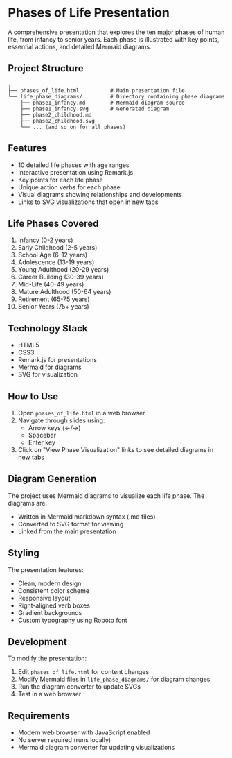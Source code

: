 # Phases of Life Presentation

A comprehensive presentation that explores the ten major phases of human life, from infancy to senior years. Each phase is illustrated with key points, essential actions, and detailed Mermaid diagrams.

## Project Structure

```
.
├── phases_of_life.html          # Main presentation file
└── life_phase_diagrams/         # Directory containing phase diagrams
    ├── phase1_infancy.md        # Mermaid diagram source
    ├── phase1_infancy.svg       # Generated diagram
    ├── phase2_childhood.md
    ├── phase2_childhood.svg
    └── ... (and so on for all phases)
```

## Features

- 10 detailed life phases with age ranges
- Interactive presentation using Remark.js
- Key points for each life phase
- Unique action verbs for each phase
- Visual diagrams showing relationships and developments
- Links to SVG visualizations that open in new tabs

## Life Phases Covered

1. Infancy (0-2 years)
2. Early Childhood (2-5 years)
3. School Age (6-12 years)
4. Adolescence (13-19 years)
5. Young Adulthood (20-29 years)
6. Career Building (30-39 years)
7. Mid-Life (40-49 years)
8. Mature Adulthood (50-64 years)
9. Retirement (65-75 years)
10. Senior Years (75+ years)

## Technology Stack

- HTML5
- CSS3
- Remark.js for presentations
- Mermaid for diagrams
- SVG for visualization

## How to Use

1. Open `phases_of_life.html` in a web browser
2. Navigate through slides using:
   - Arrow keys (←/→)
   - Spacebar
   - Enter key
3. Click on "View Phase Visualization" links to see detailed diagrams in new tabs

## Diagram Generation

The project uses Mermaid diagrams to visualize each life phase. The diagrams are:
- Written in Mermaid markdown syntax (.md files)
- Converted to SVG format for viewing
- Linked from the main presentation

## Styling

The presentation features:
- Clean, modern design
- Consistent color scheme
- Responsive layout
- Right-aligned verb boxes
- Gradient backgrounds
- Custom typography using Roboto font

## Development

To modify the presentation:
1. Edit `phases_of_life.html` for content changes
2. Modify Mermaid files in `life_phase_diagrams/` for diagram changes
3. Run the diagram converter to update SVGs
4. Test in a web browser

## Requirements

- Modern web browser with JavaScript enabled
- No server required (runs locally)
- Mermaid diagram converter for updating visualizations
